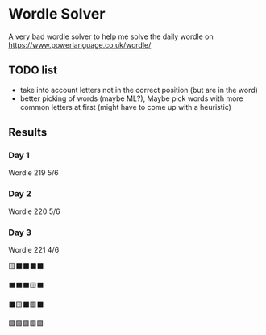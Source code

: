 # Wordle Solver

A very bad wordle solver to help me solve the daily wordle on https://www.powerlanguage.co.uk/wordle/

## TODO list
- take into account letters not in the correct position (but are in the word)
- better picking of words (maybe ML?), Maybe pick words with more common letters at first (might have to come up with a heuristic) 


## Results

### Day 1

Wordle 219 5/6
### Day 2

Wordle 220 5/6


### Day 3
Wordle 221 4/6

🟨⬛⬛⬛⬛

⬛⬛⬛🟨⬛

⬛🟨⬛🟩⬛

🟩🟩🟩🟩🟩